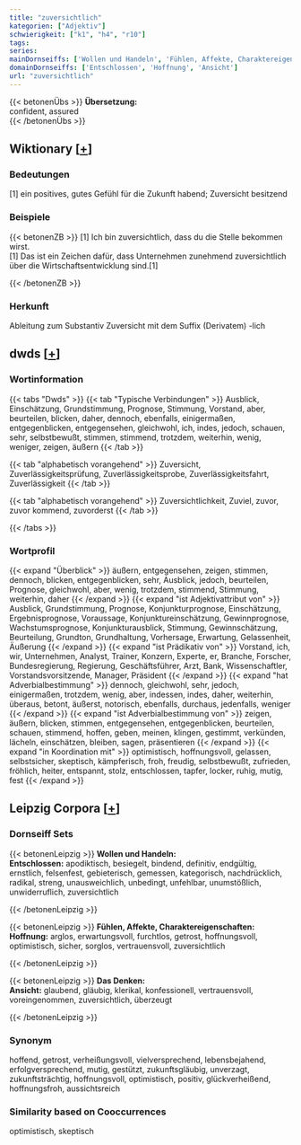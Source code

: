 ```yaml
---
title: "zuversichtlich"
kategorien: ["Adjektiv"]
schwierigkeit: ["k1", "h4", "r10"]
tags:
series:
mainDornseiffs: ['Wollen und Handeln', 'Fühlen, Affekte, Charaktereigenschaften', 'Das Denken']
domainDornseiffs: ['Entschlossen', 'Hoffnung', 'Ansicht']
url: "zuversichtlich"
---
```


{{< betonenÜbs >}}
**Übersetzung:**  
confident, assured  
{{< /betonenÜbs >}}

## Wiktionary [[+](https://de.wiktionary.org/wiki/zuversichtlich)]

### Bedeutungen
[1] ein positives, gutes Gefühl für die Zukunft habend; Zuversicht besitzend  

### Beispiele
{{< betonenZB >}}
[1] Ich bin zuversichtlich, dass du die Stelle bekommen wirst.  
[1] Das ist ein Zeichen dafür, dass Unternehmen zunehmend zuversichtlich über die Wirtschaftsentwicklung sind.[1]  

{{< /betonenZB >}}
### Herkunft
Ableitung zum Substantiv Zuversicht mit dem Suffix (Derivatem) -lich  



## dwds [[+](https://www.dwds.de/wb/zuversichtlich)]

### Wortinformation
{{< tabs "Dwds" >}}
{{< tab "Typische Verbindungen" >}}
Ausblick, Einschätzung, Grundstimmung, Prognose, Stimmung, Vorstand, aber, beurteilen, blicken, daher, dennoch, ebenfalls, einigermaßen, entgegenblicken, entgegensehen, gleichwohl, ich, indes, jedoch, schauen, sehr, selbstbewußt, stimmen, stimmend, trotzdem, weiterhin, wenig, weniger, zeigen, äußern
{{< /tab >}}

{{< tab "alphabetisch vorangehend" >}}
Zuversicht, Zuverlässigkeitsprüfung, Zuverlässigkeitsprobe, Zuverlässigkeitsfahrt, Zuverlässigkeit
{{< /tab >}}

{{< tab "alphabetisch vorangehend" >}}
Zuversichtlichkeit, Zuviel, zuvor, zuvor kommend, zuvorderst
{{< /tab >}}

{{< /tabs >}}

### Wortprofil
{{< expand "Überblick" >}} äußern, entgegensehen, zeigen, stimmen, dennoch, blicken, entgegenblicken, sehr, Ausblick, jedoch, beurteilen, Prognose, gleichwohl, aber, wenig, trotzdem, stimmend, Stimmung, weiterhin, daher {{< /expand >}}
{{< expand "ist Adjektivattribut von" >}} Ausblick, Grundstimmung, Prognose, Konjunkturprognose, Einschätzung, Ergebnisprognose, Voraussage, Konjunktureinschätzung, Gewinnprognose, Wachstumsprognose, Konjunkturausblick, Stimmung, Gewinnschätzung, Beurteilung, Grundton, Grundhaltung, Vorhersage, Erwartung, Gelassenheit, Äußerung {{< /expand >}}
{{< expand "ist Prädikativ von" >}} Vorstand, ich, wir, Unternehmen, Analyst, Trainer, Konzern, Experte, er, Branche, Forscher, Bundesregierung, Regierung, Geschäftsführer, Arzt, Bank, Wissenschaftler, Vorstandsvorsitzende, Manager, Präsident {{< /expand >}}
{{< expand "hat Adverbialbestimmung" >}} dennoch, gleichwohl, sehr, jedoch, einigermaßen, trotzdem, wenig, aber, indessen, indes, daher, weiterhin, überaus, betont, äußerst, notorisch, ebenfalls, durchaus, jedenfalls, weniger {{< /expand >}}
{{< expand "ist Adverbialbestimmung von" >}} zeigen, äußern, blicken, stimmen, entgegensehen, entgegenblicken, beurteilen, schauen, stimmend, hoffen, geben, meinen, klingen, gestimmt, verkünden, lächeln, einschätzen, bleiben, sagen, präsentieren {{< /expand >}}
{{< expand "in Koordination mit" >}} optimistisch, hoffnungsvoll, gelassen, selbstsicher, skeptisch, kämpferisch, froh, freudig, selbstbewußt, zufrieden, fröhlich, heiter, entspannt, stolz, entschlossen, tapfer, locker, ruhig, mutig, fest {{< /expand >}}

## Leipzig Corpora [[+](https://corpora.uni-leipzig.de/en/res?word=zuversichtlich&corpusId=deu_newscrawl-public_2018)]

### Dornseiff Sets
{{< betonenLeipzig >}}
**Wollen und Handeln:**  
**Entschlossen:** apodiktisch, besiegelt, bindend, definitiv, endgültig, ernstlich, felsenfest, gebieterisch, gemessen, kategorisch, nachdrücklich, radikal, streng, unausweichlich, unbedingt, unfehlbar, unumstößlich, unwiderruflich, zuversichtlich  

{{< /betonenLeipzig >}}


{{< betonenLeipzig >}}
**Fühlen, Affekte, Charaktereigenschaften:**  
**Hoffnung:** arglos, erwartungsvoll, furchtlos, getrost, hoffnungsvoll, optimistisch, sicher, sorglos, vertrauensvoll, zuversichtlich  

{{< /betonenLeipzig >}}


{{< betonenLeipzig >}}
**Das Denken:**  
**Ansicht:** glaubend, gläubig, klerikal, konfessionell, vertrauensvoll, voreingenommen, zuversichtlich, überzeugt  

{{< /betonenLeipzig >}}

### Synonym
hoffend, getrost, verheißungsvoll, vielversprechend, lebensbejahend, erfolgversprechend, mutig, gestützt, zukunftsgläubig, unverzagt, zukunftsträchtig, hoffnungsvoll, optimistisch, positiv, glückverheißend, hoffnungsfroh, aussichtsreich


### Similarity based on Cooccurrences
optimistisch, skeptisch

